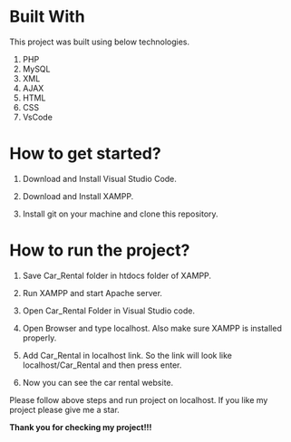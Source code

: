 # **Built With**

This project was built using below technologies.

1. PHP
2. MySQL
3. XML
4. AJAX
5. HTML
6. CSS
7. VsCode

# **How to get started?**
1. Download and Install Visual Studio Code.

2. Download and Install XAMPP.

3. Install git on your machine and clone this repository.

# **How to run the project?**

1. Save Car_Rental folder in htdocs folder of XAMPP.

2. Run XAMPP and start Apache server.

3. Open Car_Rental Folder in Visual Studio code. 

4. Open Browser and type localhost. Also make sure XAMPP is installed properly.

5. Add Car_Rental in localhost link. So the link will look like localhost/Car_Rental and then press enter.

6. Now you can see the car rental website.



Please follow above steps and run project on localhost. If you like my project please give me a star. 


**Thank you for checking my project!!!**

